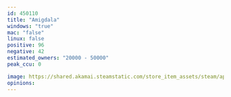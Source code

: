 ```yaml
---
id: 450110
title: "Amigdala"
windows: "true"
mac: "false"
linux: false
positive: 96
negative: 42
estimated_owners: "20000 - 50000"
peak_ccu: 0

image: https://shared.akamai.steamstatic.com/store_item_assets/steam/apps/450110/header.jpg?t=1677675516
opinions:
---
```

